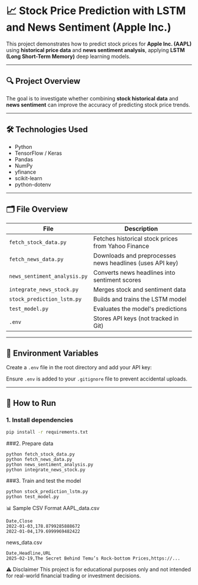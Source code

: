 # 📈 Stock Price Prediction with LSTM and News Sentiment (Apple Inc.)

This project demonstrates how to predict stock prices for **Apple Inc. (AAPL)** using **historical price data** and **news sentiment analysis**, applying **LSTM (Long Short-Term Memory)** deep learning models.

---

## 🔍 Project Overview

The goal is to investigate whether combining **stock historical data** and **news sentiment** can improve the accuracy of predicting stock price trends.

---

## 🛠 Technologies Used

- Python
- TensorFlow / Keras
- Pandas
- NumPy
- yfinance
- scikit-learn
- python-dotenv

---

## 🗂 File Overview

| File | Description |
|------|-------------|
| `fetch_stock_data.py` | Fetches historical stock prices from Yahoo Finance |
| `fetch_news_data.py` | Downloads and preprocesses news headlines (uses API key) |
| `news_sentiment_analysis.py` | Converts news headlines into sentiment scores |
| `integrate_news_stock.py` | Merges stock and sentiment data |
| `stock_prediction_lstm.py` | Builds and trains the LSTM model |
| `test_model.py` | Evaluates the model's predictions |
| `.env` | Stores API keys (not tracked in Git) |

---

## 🔐 Environment Variables

Create a `.env` file in the root directory and add your API key:

Ensure `.env` is added to your `.gitignore` file to prevent accidental uploads.

---

## 🧪 How to Run

### 1. Install dependencies

```bash
pip install -r requirements.txt
```
###2. Prepare data
```
python fetch_stock_data.py
python fetch_news_data.py
python news_sentiment_analysis.py
python integrate_news_stock.py
```
###3. Train and test the model
```
python stock_prediction_lstm.py
python test_model.py
```
📊 Sample CSV Format
AAPL_data.csv
```
Date,Close
2022-01-03,178.8799285888672
2022-01-04,179.6999969482422
```
news_data.csv
```
Date,Headline,URL
2025-02-19,The Secret Behind Temu’s Rock-bottom Prices,https://...
```
⚠️ Disclaimer
This project is for educational purposes only and not intended for real-world financial trading or investment decisions.


